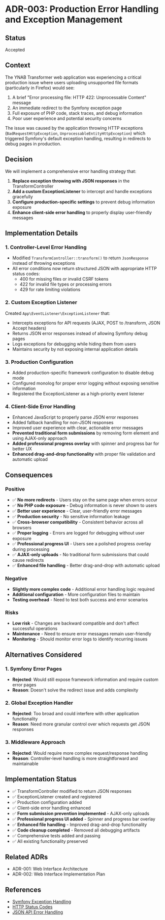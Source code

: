# ADR-003: Production Error Handling and Exception Management

## Status
Accepted

## Context
The YNAB Transformer web application was experiencing a critical production issue where users uploading unsupported file formats (particularly in Firefox) would see:

1. A brief "Error processing file: HTTP 422: Unprocessable Content" message
2. An immediate redirect to the Symfony exception page
3. Full exposure of PHP code, stack traces, and debug information
4. Poor user experience and potential security concerns

The issue was caused by the application throwing HTTP exceptions (`BadRequestHttpException`, `UnprocessableEntityHttpException`) which triggered Symfony's default exception handling, resulting in redirects to debug pages in production.

## Decision
We will implement a comprehensive error handling strategy that:

1. **Replace exception throwing with JSON responses** in the TransformController
2. **Add a custom ExceptionListener** to intercept and handle exceptions gracefully
3. **Configure production-specific settings** to prevent debug information exposure
4. **Enhance client-side error handling** to properly display user-friendly messages

## Implementation Details

### 1. Controller-Level Error Handling
- Modified `TransformController::transform()` to return `JsonResponse` instead of throwing exceptions
- All error conditions now return structured JSON with appropriate HTTP status codes:
  - 400 for missing files or invalid CSRF tokens
  - 422 for invalid file types or processing errors
  - 429 for rate limiting violations

### 2. Custom Exception Listener
Created `App\EventListener\ExceptionListener` that:
- Intercepts exceptions for API requests (AJAX, POST to /transform, JSON Accept headers)
- Returns JSON error responses instead of allowing Symfony debug pages
- Logs exceptions for debugging while hiding them from users
- Maintains security by not exposing internal application details

### 3. Production Configuration
- Added production-specific framework configuration to disable debug mode
- Configured monolog for proper error logging without exposing sensitive information
- Registered the ExceptionListener as a high-priority event listener

### 4. Client-Side Error Handling
- Enhanced JavaScript to properly parse JSON error responses
- Added fallback handling for non-JSON responses
- Improved user experience with clear, actionable error messages
- **Prevented traditional form submissions** by removing form element and using AJAX-only approach
- **Added professional progress overlay** with spinner and progress bar for better UX
- **Enhanced drag-and-drop functionality** with proper file validation and automatic upload

## Consequences

### Positive
- ✅ **No more redirects** - Users stay on the same page when errors occur
- ✅ **No PHP code exposure** - Debug information is never shown to users
- ✅ **Better user experience** - Clear, user-friendly error messages
- ✅ **Production security** - No sensitive information leakage
- ✅ **Cross-browser compatibility** - Consistent behavior across all browsers
- ✅ **Proper logging** - Errors are logged for debugging without user exposure
- ✅ **Professional progress UI** - Users see a polished progress overlay during processing
- ✅ **AJAX-only uploads** - No traditional form submissions that could cause redirects
- ✅ **Enhanced file handling** - Better drag-and-drop with automatic upload

### Negative
- **Slightly more complex code** - Additional error handling logic required
- **Additional configuration** - More configuration files to maintain
- **Testing overhead** - Need to test both success and error scenarios

### Risks
- **Low risk** - Changes are backward compatible and don't affect successful operations
- **Maintenance** - Need to ensure error messages remain user-friendly
- **Monitoring** - Should monitor error logs to identify recurring issues

## Alternatives Considered

### 1. Symfony Error Pages
- **Rejected**: Would still expose framework information and require custom error pages
- **Reason**: Doesn't solve the redirect issue and adds complexity

### 2. Global Exception Handler
- **Rejected**: Too broad and could interfere with other application functionality
- **Reason**: Need more granular control over which requests get JSON responses

### 3. Middleware Approach
- **Rejected**: Would require more complex request/response handling
- **Reason**: Controller-level handling is more straightforward and maintainable

## Implementation Status
- ✅ TransformController modified to return JSON responses
- ✅ ExceptionListener created and registered
- ✅ Production configuration added
- ✅ Client-side error handling enhanced
- ✅ **Form submission prevention implemented** - AJAX-only uploads
- ✅ **Professional progress UI added** - Spinner and progress bar overlay
- ✅ **Enhanced file handling** - Improved drag-and-drop functionality
- ✅ **Code cleanup completed** - Removed all debugging artifacts
- ✅ Comprehensive tests added and passing
- ✅ All existing functionality preserved

## Related ADRs
- ADR-001: Web Interface Architecture
- ADR-002: Web Interface Implementation Plan

## References
- [Symfony Exception Handling](https://symfony.com/doc/current/event_dispatcher.html#creating-an-event-listener)
- [HTTP Status Codes](https://developer.mozilla.org/en-US/docs/Web/HTTP/Status)
- [JSON API Error Handling](https://jsonapi.org/format/#errors)
